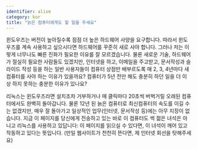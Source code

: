 ```yaml
---
identifier: alive
category: kor
title: "늙은 컴퓨터에게도 할 일을 주세요"
---
```


윈도우즈는 버전이 높아질수록 점점 더 높은 하드웨어 사양을 요구합니다. 따라서 윈도우즈를 계속 사용하고 싶으시다면 하드웨어를 꾸준히 새로 사야 합니다. 그러나 저는 이렇게 너무나도 빠른 진화가 필요한 이유를 잘 모르겠습니다. 물론 새로운 기술, 하드웨어가 절실히 필요한 사람들도 있겠지만, 인터넷을 하고, 이메일을 주고받고, 문서작성과 슬라이드 작성 등을 하는 일반 사용자들이 컴퓨터 상점만 배부르도록 매 2, 3, 4년마다 새 컴퓨터를 사야 하는 이유가 있을까요? 컴퓨터가 5년 전만 해도 충분히 하던 일을 더 이상 하지 못하는 충분한 이유가 있나요?

리눅스는 윈도우즈라면 설치조차 거부하거나 매 클릭마다 20초씩 버벅거릴 오래된 컴퓨터에서도 완벽히 돌아갑니다. 물론 12년 된 늙은 컴퓨터로 최신컴퓨터의 속도를 이길 수는 없겠지만, 매우 잘 돌아가고 일상적인 업무(인터넷, 문서작성 등)에는 아무 지장이 없습니다. 지금 이 페이지를 당신에게 전송하고 있는 바로 이 컴퓨터도 썩 젊은 녀석은 아니고 리눅스를 사용하고 있답니다: 이 페이지를 읽으실 수 있다면, 이 녀석이 깨어 있고 작동하고 있다는 뜻입니다. (만일 웹사이트가 천천히 뜬다면, 제 인터넷 회선을 탓해주세요)




